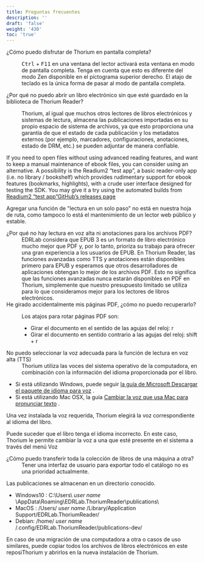 ```yaml
---
title: Preguntas frecuentes
description: ''
draft: 'false'
weight: '430'
toc: 'true'
---
```


<dl>
<dt id="fullscreen">¿Cómo puedo disfrutar de Thorium en pantalla completa?</dt>
<dd><p> <kbd>Ctrl</kbd> + <kbd>F11</kbd> en una ventana del lector activará esta ventana en modo de pantalla completa. Tenga en cuenta que esto es diferente del modo Zen disponible en el pictograma superior derecho. El atajo de teclado es la única forma de pasar al modo de pantalla completa.</p></dd>
</dl>

<dt id="manually_manage_files">¿Por qué no puedo abrir un libro electrónico sin que esté guardado en la biblioteca de Thorium Reader?</dt>
<dd><p>Thorium, al igual que muchos otros lectores de libros electrónicos y sistemas de lectura, almacena las publicaciones importadas en su propio espacio de sistema de archivos, ya que esto proporciona una garantía de que el estado de cada publicación y los metadatos externos (por ejemplo, marcadores, configuraciones, anotaciones, estado de DRM, etc.) se pueden adjuntar de manera confiable.</p></dd>

<p>If you need to open files without using advanced reading features, and want to keep a manual maintenance of ebook files, you can consider using an alternative. A possibility is the Readium2 “test app”, a basic reader-only app (i.e. no library / bookshelf) which provides rudimentary support for ebook features (bookmarks, highlights), with a crude user interface designed for testing the SDK. You may give it a try using the automated builds from <a href="https://github.com/readium/r2-testapp-js"> Readium2 “test app”GitHub’s releases page</a></p>
<p>Agregar una función de "lectura en un solo paso" no está en nuestra hoja de ruta, como tampoco lo está el mantenimiento de un lector web público y estable.</p>



<dt id="PDFsupport">¿Por qué no hay lectura en voz alta ni anotaciones para los archivos PDF?     </dt>
<dd>EDRLab considera que EPUB 3 es un formato de libro electrónico mucho mejor que PDF y, por lo tanto, prioriza su trabajo para ofrecer una gran experiencia a los usuarios de EPUB. En Thorium Reader, las funciones avanzadas como TTS y anotaciones están disponibles primero para EPUB y esperamos que otros desarrolladores de aplicaciones obtengan lo mejor de los archivos PDF. Esto no significa que las funciones avanzadas nunca estarán disponibles en PDF en Thorium, simplemente que nuestro presupuesto limitado se utiliza para lo que consideramos mejor para los lectores de libros electrónicos.     </dd>

<dt id="PDFrotate">He girado accidentalmente mis páginas PDF, ¿cómo no puedo recuperarlo?
</dt>
<dd>

Los atajos para rotar páginas PDF son:

* Girar el documento en el sentido de las agujas del reloj: r
* Girar el documento en sentido contrario a las agujas del reloj: shift + r

</dd>

<dt id="TTSvoices">No puedo seleccionar la voz adecuada para la función de lectura en voz alta (TTS)</dt>
<dd>Thorium utiliza las voces del sistema operativo de la computadora, en combinación con la información del idioma proporcionada por el libro. </dd>

- Si está utilizando Windows, puede seguir [la guía de Microsoft Descargar el paquete de idioma para voz](https://support.microsoft.com/en-us/windows/download-language-pack-for-speech-24d06ef3-ca09-ddcc-70a0-63606fd16394) .
- Si está utilizando Mac OSX, la guía [Cambiar la voz que usa Mac para pronunciar texto](https://support.apple.com/guide/mac-help/change-the-voice-your-mac-uses-to-speak-text-mchlp2290/mac) .

Una vez instalada la voz requerida, Thorium elegirá la voz correspondiente al idioma del libro.

Puede suceder que el libro tenga el idioma incorrecto. En este caso, Thorium le permite cambiar la voz a una que esté presente en el sistema a través del menú Voz



<dt id="localStorage">¿Cómo puedo transferir toda la colección de libros de una máquina a otra?</dt>
<dd> Tener una interfaz de usuario para exportar todo el catálogo no es una prioridad actualmente.  </dd>

Las publicaciones se almacenan en un directorio  conocido.

  * Windows10 : C:\Users\ *user name* \AppData\Roaming\EDRLab.ThoriumReader\publications\
  * MacOS : /Users/ *user name* /Library/Application Support/EDRLab.ThoriumReader/
  * Debian: /home/ *user name* /.config/EDRLab.ThoriumReader/publications-dev/

En caso de una migración de una computadora a otra o casos de uso similares, puede copiar todos los archivos de libros electrónicos en este reposiThorium  y abrirlos en la nueva instalación de Thorium.

  
  

